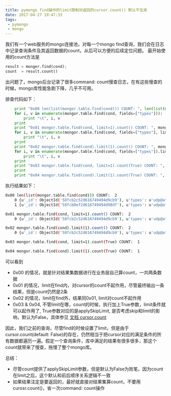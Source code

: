 ```yaml
---
title: pymongo find操作的limit限制对返回的cursor.count() 默认不生效
date: 2017-04-27 19:47:33
tags:
 - pymongo
 - mongo
---
```


我们有一个web服务的mongo连接池，对每一个mongo find查询，我们会在日志中记录查询条件及其返回数据的count，从后可以方便的后续定位问题。
最开始使用的count方法是

```python
result = monger.find(cond);
count  = result.count()
```

出问题了，mongo后台记录了很多command: count慢查日志，在有这些慢查的时候，mongo库性能急剧下降，几乎不可用。


排查代码如下：

```python
    print "0x00 len(list(mongor.table.find(cond))) COUNT: ", len(list(mongor.table.find(cond)))
    for i, v in enumerate(mongor.table.find(cond, fields=["types"])):
        print "\t", i, v
    print
    print "0x01 mongor.table.find(cond, limit=1).count() COUNT: ", mongor.table.find(cond, limit=1).count()
    for i, v in enumerate(mongor.table.find(cond, fields=["types"], limit=1)):
        print "\t", i, v
    print
    print "0x02 mongor.table.find(cond).limit(1).count() COUNT: ", mongor.table.find(cond).limit(1).count()
    for i, v in enumerate(mongor.table.find(cond, fields=["types"]).limit(1)):
        print "\t", i, v
    print
    print "0x03 mongor.table.find(cond, limit=1).count(True) COUNT: ", mongor.table.find(cond, limit=1).count(True)
    print
    print "0x04 mongor.table.find(cond).limit(1).count(True) COUNT: ", mongor.table.find(cond).limit(1).count(True)
```

执行结果如下：
```sh
0x00 len(list(mongor.table.find(cond))) COUNT:  2
    0 {u'_id': ObjectId('58fcb2c52d616749494d9cb9'), u'types': u'udp@attack@simple_flood_target'}
    1 {u'_id': ObjectId('58fcb0ef2d616749494d98df'), u'types': u'udp@attack@simple_flood_target'}

0x01 mongor.table.find(cond, limit=1).count() COUNT:  2
    0 {u'_id': ObjectId('58fcb2c52d616749494d9cb9'), u'types': u'udp@attack@simple_flood_target'}

0x02 mongor.table.find(cond).limit(1).count() COUNT:  2
    0 {u'_id': ObjectId('58fcb2c52d616749494d9cb9'), u'types': u'udp@attack@simple_flood_target'}

0x03 mongor.table.find(cond, limit=1).count(True) COUNT:  1

0x04 mongor.table.find(cond).limit(1).count(True) COUNT:  1
```

可以看到
* 0x00 的情况，就是针对结果集数据进行在业务层自己算count，一共两条数据
* 0x01 的情况，limit在find内，对cursor的count不起作用，尽管最终输出一条结果，但是count仍然是2条
* 0x02 的情况，limit在find外，结果同0x01, limit对count不起作用
* 0x03 & 0x04, 不管limit在哪，count的时候，执行加上True参数，limit条件就可以起作用了, True参数对应的是applySkipLimit, 是否考虑skip和limit的影响，默认为False，具体参见 [文档 cursor.count](https://docs.mongodb.com/manual/reference/method/cursor.count/)

因此，我们之前的查询，尽管find的时候设置了limit，但是由于cursor.count(default: False)的存在，仍然相当于把cursor对应的满足条件的所有数据都遍历一遍。假定一个查询条件，库中满足的结果有很多很多，那这个count就带来了慢查，拖慢了整个mongo库。

总结：
* 尽管count提供了applySkipLimit参数，但是默认为False为败笔，因为count在limit之后，这个默认和前后顺序关系逻辑不一致
* 如果结果注定是要返回的，最好就直接对结果集算count，不要用curosr.count()，省一次command: count操作




